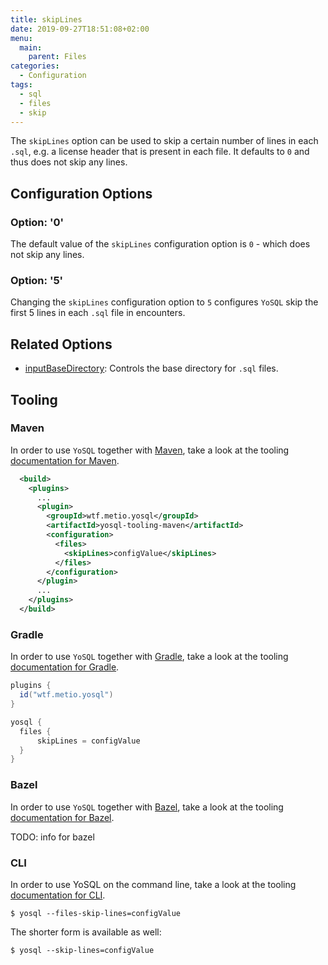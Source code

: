 ```yaml
---
title: skipLines
date: 2019-09-27T18:51:08+02:00
menu:
  main:
    parent: Files
categories:
  - Configuration
tags:
  - sql
  - files
  - skip
---
```


The `skipLines` option can be used to skip a certain number of lines in each `.sql`, e.g. a license header that is present in each file. It defaults to `0` and thus does not skip any lines.

## Configuration Options

### Option: '0'

The default value of the `skipLines` configuration option is `0` - which does not skip any lines.

### Option: '5'

Changing the `skipLines` configuration option to `5` configures `YoSQL` skip the first 5 lines in each `.sql` file in encounters.

## Related Options

- [inputBaseDirectory](/configuration/files/inputbasedirectory/): Controls the base directory for `.sql` files.

## Tooling

### Maven

In order to use `YoSQL` together with [Maven](https://maven.apache.org/), take a look at the tooling [documentation
for Maven](/tooling/maven/).

```xml
  <build>
    <plugins>
      ...
      <plugin>
        <groupId>wtf.metio.yosql</groupId>
        <artifactId>yosql-tooling-maven</artifactId>
        <configuration>
          <files>
            <skipLines>configValue</skipLines>
          </files>
        </configuration>
      </plugin>
      ...
    </plugins>
  </build>
```

### Gradle

In order to use `YoSQL` together with [Gradle](https://gradle.org/), take a look at the tooling [documentation for Gradle](/tooling/gradle/).

```groovy
plugins {
  id("wtf.metio.yosql")
}

yosql {
  files {
      skipLines = configValue
  }
}
```

### Bazel

In order to use `YoSQL` together with [Bazel](https://bazel.build/), take a look at the tooling [documentation for
Bazel](/tooling/bazel/).

TODO: info for bazel

### CLI

In order to use YoSQL on the command line, take a look at the tooling [documentation for CLI](/tooling/cli/).

```shell
$ yosql --files-skip-lines=configValue
```

The shorter form is available as well:

```shell
$ yosql --skip-lines=configValue
```
